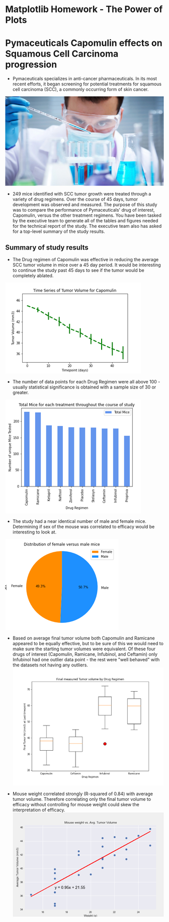 # Matplotlib Homework - The Power of Plots

# Pymaceuticals Capomulin effects on Squamous Cell Carcinoma progression

* Pymaceuticals specializes in anti-cancer pharmaceuticals. In its most recent efforts, it began screening for potential treatments for squamous cell carcinoma (SCC), a commonly occurring form of skin cancer.

![Laboratory](/Images/Laboratory.jpg)

* 249 mice identified with SCC tumor growth were treated through a variety of drug regimens. Over the course of 45 days, tumor development was observed and measured. The purpose of this study was to compare the performance of Pymaceuticals' drug of interest, Capomulin, versus the other treatment regimens. You have been tasked by the executive team to generate all of the tables and figures needed for the technical report of the study. The executive team also has asked for a top-level summary of the study results.

## Summary of study results
* The Drug regimen of Capomulin was effective in reducing the average SCC tumor volume in mice over a 45 day period. It would be interesting to continue the study past 45 days to see if the tumor would be completely ablated.

![LineChart](/Images/LineChart.png)

* The number of data points for each Drug Regimen were all above 100 - usually statistical significance is obtained with a sample size of 30 or greater.

![BarChart](/Images/PandasBarChart.png)

* The study had a near identical number of male and female mice. Determining if sex of the mouse was correlated to efficacy would be interesting to look at.

![PieChart](/Images/PandasPieChart.png)

* Based on average final tumor volume both Capomulin and Ramicane appeared to be equally effective, but to be sure of this we would need to make sure the starting tumor volumes were equivalent. Of these four drugs of interest (Capomulin, Ramicane, Infubinol, and Ceftamin) only Infubinol had one outlier data point - the rest were "well behaved" with the datasets not having any outliers.
![BoxWhiskerPlot](/Images/BoxWhiskerPlot.png)

* Mouse weight correlated strongly (R-squared of 0.84) with average tumor volume. Therefore correlating only the final tumor volume to efficacy without controlling for mouse weight could skew the interpretation of efficacy.
![LineChart](/Images/ScatterWeightTumorVolRegression.png)

